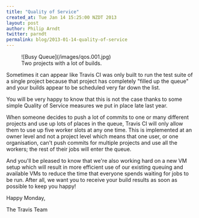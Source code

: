 ```yaml
---
title: "Quality of Service"
created_at: Tue Jan 14 15:25:00 NZDT 2013
layout: post
author: Philip Arndt
twitter: parndt
permalink: blog/2013-01-14-quality-of-service
---
```


<figure class="small right">
  ![Busy Queue](/images/qos.001.jpg)
  <figcaption>Two projects with a lot of builds.</figcaption>
</figure>

Sometimes it can appear like Travis CI was only built to run the test suite of a single project because that project has completely "filled up the queue" and your builds appear to be scheduled very far down the list.

You will be very happy to know that this is not the case thanks to some simple Quality of Service measures we put in place late last year.

When someone decides to push a lot of commits to one or many different projects and use up lots of places in the queue, Travis CI will only allow them to use up five worker slots at any one time. This is implemented at an owner level and not a project level which means that one user, or one organisation, can't push commits for multiple projects and use all the workers; the rest of their jobs will enter the queue.

And you'll be pleased to know that we're also working hard on a new VM setup which will result in more efficient use of our existing queuing and available VMs to reduce the time that everyone spends waiting for jobs to be run.  After all, we want you to receive your build results as soon as possible to keep you happy!

Happy Monday,

The Travis Team
